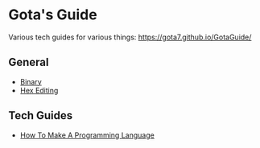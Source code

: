 # Gota's Guide
Various tech guides for various things: https://gota7.github.io/GotaGuide/

## General
* [Binary](General/Binary.md)
* [Hex Editing](General/HexEditing.md)

## Tech Guides
* [How To Make A Programming Language](ProgrammingLanguage/index.md)
